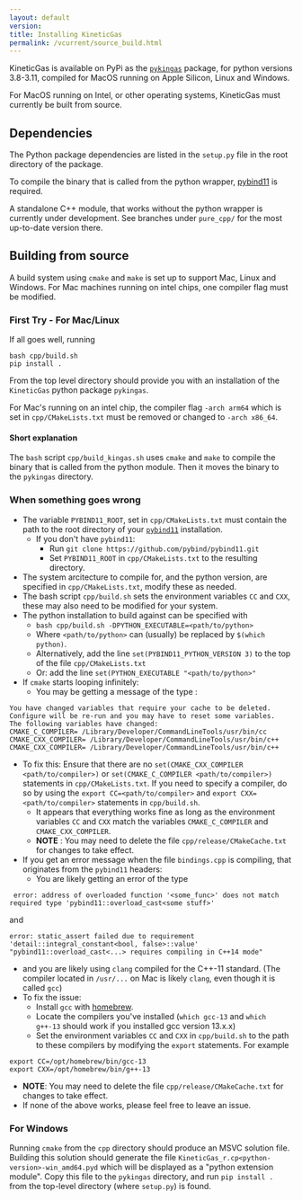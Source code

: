 ```yaml
---
layout: default
version: 
title: Installing KineticGas
permalink: /vcurrent/source_build.html
---
```


KineticGas is available on PyPi as the [`pykingas`](https://pypi.org/project/pykingas/) package, for python versions 3.8-3.11, compiled for MacOS running on Apple Silicon, Linux and Windows.

For MacOS running on Intel, or other operating systems, KineticGas must currently be built from source.

## Dependencies

The Python package dependencies are listed in the `setup.py` file in the root directory of the package.

To compile the binary that is called from the python wrapper, [pybind11](https://pybind11.readthedocs.io/en/stable/) is required.

A standalone C++ module, that works without the python wrapper is currently under development. See branches under `pure_cpp/` for the most up-to-date version there.


## Building from source

A build system using `cmake` and `make` is set up to support Mac, Linux and Windows. For Mac machines running on intel chips, one compiler flag must be modified.

### First Try - For Mac/Linux
If all goes well, running

```
bash cpp/build.sh
pip install .
```

From the top level directory should provide you with an installation of the `KineticGas` python package `pykingas`.

For Mac's running on an intel chip, the compiler flag `-arch arm64` which is set in `cpp/CMakeLists.txt` must be removed or changed to `-arch x86_64`.

#### Short explanation

The `bash` script `cpp/build_kingas.sh` uses `cmake` and `make` to compile the binary that is called from the python module. Then it moves the binary to the `pykingas` directory.

### When something goes wrong

 * The variable `PYBIND11_ROOT`, set in `cpp/CMakeLists.txt` must contain the path to the root directory of your [`pybind11`](https://github.com/pybind/pybind11) installation.
   * If you don't have `pybind11`:
     * Run `git clone https://github.com/pybind/pybind11.git`
     * Set `PYBIND11_ROOT` in `cpp/CMakeLists.txt` to the resulting directory.
 * The system arcitecture to compile for, and the python version, are specified in `cpp/CMakeLists.txt`, modify these as needed.
 * The bash script `cpp/build.sh` sets the environment variables `CC` and `CXX`, these may also need to be modified for your system.
 * The python installation to build against can be specified with
   * `bash cpp/build.sh -DPYTHON_EXECUTABLE=<path/to/python>`
   * Where `<path/to/python>` can (usually) be replaced by `$(which python)`.
   * Alternatively, add the line `set(PYBIND11_PYTHON_VERSION 3)` to the top of the file `cpp/CMakeLists.txt`
   * Or: add the line `set(PYTHON_EXECUTABLE "<path/to/python>"`
 * If `cmake` starts looping infinitely:
   * You may be getting a message of the type :
```
You have changed variables that require your cache to be deleted.
Configure will be re-run and you may have to reset some variables.
The following variables have changed:
CMAKE_C_COMPILER= /Library/Developer/CommandLineTools/usr/bin/cc
CMAKE_CXX_COMPILER= /Library/Developer/CommandLineTools/usr/bin/c++
CMAKE_CXX_COMPILER= /Library/Developer/CommandLineTools/usr/bin/c++
```
   * To fix this: Ensure that there are no `set(CMAKE_CXX_COMPILER <path/to/compiler>)` or `set(CMAKE_C_COMPILER <path/to/compiler>)` statements in `cpp/CMakeLists.txt`. If you need to specify a compiler, do so by using the `export CC=<path/to/compiler>` and `export CXX=<path/to/compiler>` statements in `cpp/build.sh`.
     * It appears that everything works fine as long as the environment variables `CC` and `CXX` match the variables `CMAKE_C_COMPILER` and `CMAKE_CXX_COMPILER`.
     * **NOTE** : You may need to delete the file `cpp/release/CMakeCache.txt` for changes to take effect.
 * If you get an error message when the file `bindings.cpp` is compiling, that originates from the `pybind11` headers:
   * You are likely getting an error of the type
```
 error: address of overloaded function '<some_func>' does not match required type 'pybind11::overload_cast<some stuff>'
```
and 
```
error: static_assert failed due to requirement 'detail::integral_constant<bool, false>::value' "pybind11::overload_cast<...> requires compiling in C++14 mode"
```
   * and you are likely using `clang` compiled for the C++-11 standard. (The compiler located in `/usr/...` on Mac is likely `clang`, even though it is called `gcc`)
   * To fix the issue: 
     * Install `gcc` with [homebrew](https://formulae.brew.sh/formula/gcc).
     * Locate the compilers you've installed (`which gcc-13` and `which g++-13` should work if you installed gcc version 13.x.x)
     * Set the environment variables `CC` and `CXX` in `cpp/build.sh` to the path to these compilers by modifying the `export` statements. For example
```
export CC=/opt/homebrew/bin/gcc-13
export CXX=/opt/homebrew/bin/g++-13
```
   * **NOTE**: You may need to delete the file `cpp/release/CMakeCache.txt` for changes to take effect.
 * If none of the above works, please feel free to leave an issue.

### For Windows

Running `cmake` from the `cpp` directory should produce an MSVC solution file. Building this solution should generate the file `KineticGas_r.cp<python-version>-win_amd64.pyd` which will be displayed as a "python extension module". Copy this file to the `pykingas` directory, and run `pip install .` from the top-level directory (where `setup.py`) is found.
